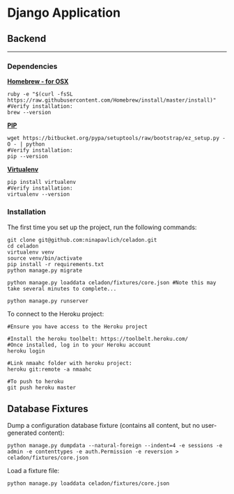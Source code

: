 # Django Application

## Backend
---

### Dependencies
**[Homebrew - for OSX](http://brew.sh/)**

    ruby -e "$(curl -fsSL https://raw.githubusercontent.com/Homebrew/install/master/install)"
    #Verify installation:
    brew --version

**[PIP](https://pip.pypa.io/en/latest/installing.html)**    

    wget https://bitbucket.org/pypa/setuptools/raw/bootstrap/ez_setup.py -O - | python
    #Verify installation:
    pip --version

**[Virtualenv](https://virtualenv.pypa.io/en/latest/installation.html)**    

    pip install virtualenv
    #Verify installation:
    virtualenv --version

### Installation

The first time you set up the project, run the following commands:
    
    git clone git@github.com:ninapavlich/celadon.git
    cd celadon
    virtualenv venv
    source venv/bin/activate
    pip install -r requirements.txt
    python manage.py migrate

    python manage.py loaddata celadon/fixtures/core.json #Note this may take several minutes to complete...
    
    python manage.py runserver

To connect to the Heroku project:
    
    #Ensure you have access to the Heroku project

    #Install the heroku toolbelt: https://toolbelt.heroku.com/
    #Once installed, log in to your Heroku account
    heroku login

    #Link nmaahc folder with heroku project:
    heroku git:remote -a nmaahc

    #To push to heroku
    git push heroku master



## Database Fixtures

Dump a configuration database fixture (contains all content, but no user-generated content):

    python manage.py dumpdata --natural-foreign --indent=4 -e sessions -e admin -e contenttypes -e auth.Permission -e reversion > celadon/fixtures/core.json

Load a fixture file:
    
    python manage.py loaddata celadon/fixtures/core.json

